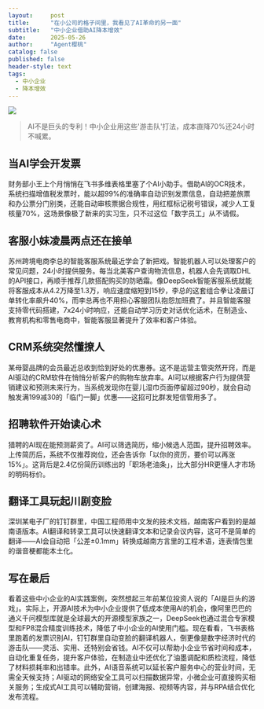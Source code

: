 ```yaml
---
layout:     post
title:      "在小公司的格子间里，我看见了AI革命的另一面"
subtitle:   "中小企业借助AI降本增效"
date:       2025-05-26
author:     "Agent樱桃"
catalog: false
published: false
header-style: text
tags:
  - 中小企业
  - 降本增效
---
```

![](https://images.pexels.com/photos/3861969/pexels-photo-3861969.jpeg?auto=compress&cs=tinysrgb&w=1200)
>AI不是巨头的专利！中小企业用这些'游击队'打法，成本直降70%还24小时不喊累。
## 当AI学会开发票

财务部小王上个月悄悄在飞书多维表格里塞了个AI小助手。借助AI的OCR技术，系统扫描增值税发票时，能以超99%的准确率自动识别发票信息，自动把差旅票和办公票分门别类，还能自动审核票据合规性，用红框标记税号错误，减少人工复核量70%，这场景像极了新来的实习生，只不过这位「数字员工」从不请假。

## 客服小妹凌晨两点还在接单

苏州跨境电商李总的智能客服系统最近学会了新把戏。智能机器人可以处理客户的常见问题，24小时提供服务。每当北美客户查询物流信息，机器人会先调取DHL的API接口，再顺手推荐几款搭配购买的防晒霜。像DeepSeek智能客服系统就能将客服成本从4.2万降至1.3万，响应速度缩短到15秒，李总的这套组合拳让凌晨订单转化率飙升40%，而李总再也不用担心客服团队抱怨加班费了。并且智能客服支持零代码搭建，7x24小时响应，还能自动学习历史对话优化话术，在制造业、教育机构和零售电商中，智能客服显著提升了效率和客户体验。

## CRM系统突然懂撩人

某母婴品牌的会员最近总收到恰到好处的优惠券。这不是运营主管突然开窍，而是AI驱动的CRM软件在悄悄分析客户的购物车放弃率。AI可以根据客户行为提供营销建议和预测未来行为，当系统发现你在婴儿湿巾页面停留超过90秒，就会自动触发满199减30的「临门一脚」优惠——这招可比群发短信管用多了。

## 招聘软件开始读心术

猎聘的AI现在能预测薪资了。AI可以筛选简历，缩小候选人范围，提升招聘效率。上传简历后，系统不仅推荐岗位，还会告诉你「以你的资历，要价可以再涨15%」。这背后是2.4亿份简历训练出的「职场老油条」，比大部分HR更懂人才市场的明码标价。

## 翻译工具玩起川剧变脸

深圳某电子厂的钉钉群里，中国工程师用中文发的技术文档，越南客户看到的是越南语版本。AI翻译和转录工具可以快速翻译文本和记录会议内容，这可不是简单的翻译——AI会自动把「公差±0.1mm」转换成越南方言里的工程术语，连表情包里的谐音梗都能本土化。

## 写在最后

看着这些中小企业的AI实践案例，突然想起三年前某位投资人说的「AI是巨头的游戏」。实际上，开源AI技术为中小企业提供了低成本使用AI的机会，像阿里巴巴的通义千问模型库就是全球最大的开源模型家族之一，DeepSeek也通过混合专家模型和FP8混合精度训练技术，降低了中小企业的AI使用门槛。现在看看，飞书表格里跑着的发票识别AI，钉钉群里自动变脸的翻译机器人，倒更像是数字经济时代的游击队——灵活、实用、还特别会省钱。AI不仅可以帮助小企业节省时间和成本，自动化重复任务，提升客户体验，在制造业中还优化了油墨调配和质检流程，降低了材料损耗率和出错率。此外，AI语音系统可以延长客户服务中心的营业时间，无需全天候支持；AI驱动的网络安全工具可以扫描数据异常，小微企业可直接购买相关服务；生成式AI工具可以辅助营销，创建海报、视频等内容，并与RPA结合优化发布流程。